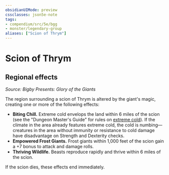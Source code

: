 ```yaml
---
obsidianUIMode: preview
cssclasses: json5e-note
tags:
- compendium/src/5e/bgg
- monster/legendary-group
aliases: ["Scion of Thrym"]
---
```

# Scion of Thrym

## Regional effects
_Source: Bigby Presents: Glory of the Giants_

The region surrounding a scion of Thrym is altered by the giant's magic, creating one or more of the following effects:

- **Biting Chill.** Extreme cold envelops the land within 6 miles of the scion (see the "Dungeon Master's Guide" for rules on [extreme cold](Mechanics/traps-hazards/extreme-cold.md)). If the climate in the area already features extreme cold, the cold is numbing—creatures in the area without immunity or resistance to cold damage have disadvantage on Strength and Dexterity checks.  
- **Empowered Frost Giants.** Frost giants within 1,000 feet of the scion gain a +7 bonus to attack and damage rolls.  
- **Thriving Wildlife.** Beasts reproduce rapidly and thrive within 6 miles of the scion.  

If the scion dies, these effects end immediately.